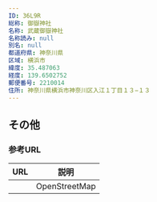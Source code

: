 ```yaml
---
ID: 36L9R
総称: 御嶽神社
名称: 武蔵御嶽神社
名称読み: null
別名: null
都道府県: 神奈川県
区域: 横浜市
緯度: 35.487063
経度: 139.6502752
郵便番号: 2210014
住所: 神奈川県横浜市神奈川区入江１丁目１３−１３
---
```


## その他

### 参考URL

| URL | 説明          |
| --- | ------------- |
|     | OpenStreetMap |
